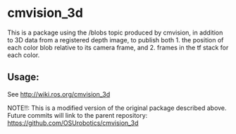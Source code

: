 cmvision_3d
==================

This is a package using the /blobs topic produced by cmvision, in addition to 3D data from a registered depth image, to publish both 1. the position of each color blob relative to its camera frame, and 2. frames in the tf stack for each color.

## Usage:
See http://wiki.ros.org/cmvision_3d


NOTE!!:
This is a modified version of the original package described above. Future commits will link to the parent repository: 
https://github.com/OSUrobotics/cmvision_3d

